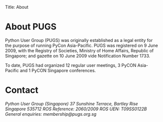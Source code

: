 Title: About

# About PUGS

Python User Group (PUGS) was originally established as a legal entity for the purpose of running PyCon Asia-Pacific. PUGS was registered on 9 June 2009, with the Registry of Societies, Ministry of Home Affairs, Republic of Singapore; and gazette on 10 June 2009 vide Notification Number 1733.

To date, PUGS had organized 12 regular user meetings, 3 PyCON Asia-Pacific and 1 PyCON Singapore conferences.

# Contact

<address>
Python User Group (Singapore)  
37 Sunshine Terrace, Bartley Rise  
Singapore 535712  
ROS Reference: 2060/2009  
ROS UEN: T09SS0122B  
General enquiries: membership@pugs.org.sg
</address>